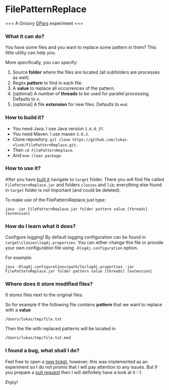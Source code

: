 # FilePatternReplace

=== A Groovy [GPars](http://gpars.codehaus.org) experiment ===

### What it can do?

You have some files and you want to replace some pattern in them? This little utility can help you.

More specifically, you can specify:

1. Source **folder** where the files are located (all subfolders are processes as well).
2. Regex **pattern** to find in each file.
3. A **value** to replace all occurrences of the pattern.
4. [optional] A number of **threads** to be used for parallel processing. Defaults to `4`.
5. [optional] A file **extension** for new files. Defaults to `mod`.

### How to build it?

- You need Java. I use Java version `1.6.0_37`. 
- You need Maven. I use maven `3.0.3`.
- Clone repository: `git clone https://github.com/lukas-vlcek/FilePatternReplace.git`.
- Then `cd FilePatternReplace`.
- And `mvm clean package`. 

### How to use it?

After you have [built it](#how-to-build-it) navigate to `target` folder. There you will find file called `FilePatternReplace.jar` and folders `classes` and `lib`; everything else found in `target` folder is not important (and could be deleted).

To make use of the FilePatternReplace just type:

```
java -jar FilePatternReplace.jar folder pattern value [threads] [extension]
```

### How do I learn what it does?

Configure logging!
By default logging configuration can be found in `target\classes\log4j.properties`. You can either change this file or provide your own configuration file using `-Dlog4j.configuration` option.

For example:

```
java -Dlog4j.configuration=/path/to/log4j.properties -jar FilePatternReplace.jar folder pattern value [threads] [extension]
```

### Where does it store modified files?

It stores files next to the original files.

So for example if the following file contains **pattern** that we want to replace with a **value**

```
/Users/lukas/tmp/file.txt
```

Then the file with replaced patterns will be located in 

```
/Users/lukas/tmp/file.txt.mod
```

### I found a bug, what shall I do?

Feel free to open a [new ticket](https://github.com/lukas-vlcek/FilePatternReplace/issues), however; this was implemented as an experiment so I do not promis that I will pay attention to any issues. But if you prepare a [pull request](https://github.com/lukas-vlcek/FilePatternReplace/pulls) then I will definitely have a look at it :-)

_Enjoy!_